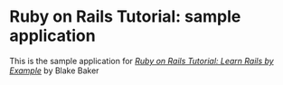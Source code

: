 # Ruby on Rails Tutorial: sample application

This is the sample application for
[*Ruby on Rails Tutorial: Learn Rails by Example*](http://railstutorial.org/)
by Blake Baker